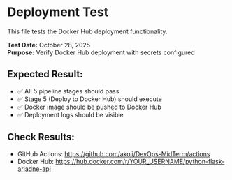# Deployment Test

This file tests the Docker Hub deployment functionality.

**Test Date:** October 28, 2025  
**Purpose:** Verify Docker Hub deployment with secrets configured

## Expected Result:
- ✅ All 5 pipeline stages should pass
- ✅ Stage 5 (Deploy to Docker Hub) should execute
- ✅ Docker image should be pushed to Docker Hub
- ✅ Deployment logs should be visible

## Check Results:
- GitHub Actions: https://github.com/akoii/DevOps-MidTerm/actions
- Docker Hub: https://hub.docker.com/r/YOUR_USERNAME/python-flask-ariadne-api
